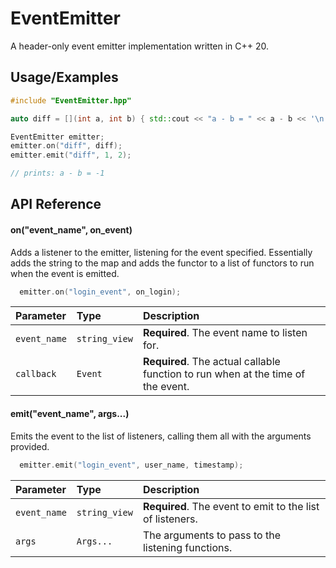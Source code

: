 
# EventEmitter

A header-only event emitter implementation written in C++ 20.


## Usage/Examples

```cpp
#include "EventEmitter.hpp"

auto diff = [](int a, int b) { std::cout << "a - b = " << a - b << '\n'; };

EventEmitter emitter;
emitter.on("diff", diff);
emitter.emit("diff", 1, 2);

// prints: a - b = -1
```


## API Reference

#### on("event_name", on_event)

Adds a listener to the emitter, listening for the event specified. Essentially adds the string to the map and adds the functor to a list of functors to run when the event is emitted.

```cpp
  emitter.on("login_event", on_login);
```

| Parameter | Type     | Description                |
| :-------- | :------- | :------------------------- |
| `event_name` | `string_view` | **Required**. The event name to listen for. |
| `callback` | `Event` | **Required**. The actual callable function to run when at the time of the event. |

#### emit("event_name", args...)

Emits the event to the list of listeners, calling them all with the arguments provided.

```cpp
  emitter.emit("login_event", user_name, timestamp);
```

| Parameter | Type     | Description                       |
| :-------- | :------- | :-------------------------------- |
| `event_name`      | `string_view` | **Required**. The event to emit to the list of listeners. |
| `args`      | `Args...` | The arguments to pass to the listening functions. |

